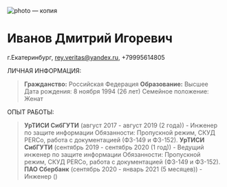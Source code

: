 ![photo — копия](https://user-images.githubusercontent.com/51052680/113975235-a2c07d00-9858-11eb-96b8-9c105cc09054.jpg)
# Иванов Дмитрий Игоревич

г.Екатеринбург, rey.veritas@yandex.ru, +79995614805

ЛИЧНАЯ ИНФОРМАЦИЯ:
> **Гражданство:** Российская Федерация
> **Образование:** Высшее
> Дата рождения: 8 ноября 1994 (26 лет)
> Семейное положение: Женат

ОПЫТ РАБОТЫ:
> **УрТИСИ СибГУТИ** (август 2017 - август 2019 (2 года)) - Инженер по защите информации
Обязанности: Пропускной режим, СКУД PERCo, работа с документацией (ФЗ-149 и ФЗ-152).
> **УрТИСИ СибГУТИ** (сентябрь 2019 - сентябрь 2020 (1 год)) - Ведущий инженер по защите информации
Обязанности: Пропускной режим, СКУД PERCo, работа с документацией (ФЗ-149 и ФЗ-152).
> **ПАО Сбербанк** (сентябрь 2020 - январь 2021 (5 месяцев)) - Инженер ()

